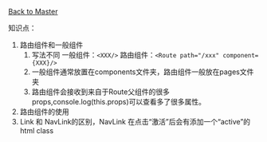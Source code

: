 [Back to Master](/#demo05)

知识点：

1. 路由组件和一般组件
    1. 写法不同 一般组件：`<XXX/>`
       路由组件：`<Route path="/xxx" component={XXX}/>`
    2. 一般组件通常放置在components文件夹，路由组件一般放在pages文件夹
    3. 路由组件会接收到来自于Route父组件的很多props,console.log(this.props)可以查看多了很多属性。
2. 路由组件的使用
3. Link 和 NavLink的区别，NavLink 在点击“激活”后会有添加一个“active”的html class
